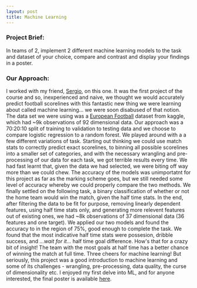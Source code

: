 ```yaml
---
layout: post
title: Machine Learning
---
```


### Project Brief:
In teams of 2, implement 2 different machine learning models to the task and dataset of your choice, compare and contrast and display your findings in a poster. 

### Our Approach:
I worked with my friend, [Sergio](https://github.com/sergiorozada12), on this one. It was the first project of the course and so, inexperienced and naive, we thought we would accurately predict football scorelines with this fantastic new thing we were learning about called machine learning... we were soon disabused of that notion. 
The data set we were using was a [European Football](https://www.kaggle.com/jangot/ligue1-match-statistics/version/2) dataset from kaggle, which had ~9k observations of 92 dimensional data. Our approach was a 70:20:10 split of training to validation to testing data and we choose to compare logistic regression to a random forest. 
We played around with a a few different variations of task. Starting out thinking we could use match stats to correctly predict exact scorelines, to binning all possible scorelines into a smaller set of categories, and with the necessary wrangling and pre-processing of our data for each task, we got terrible results every time. We had fast learnt that, given the data we had selected, we were biting off way more than we could chew. The accuracy of the models was unimportatnt for this project as far as the marking scheme goes, but we still needed some level of accuracy whereby we could properly compare the two methods. We finally settled on the following task, a binary classification of whether or not the home team would win the match, given the half time stats. 
In the end, after filtering the data to be fit for purpose, removing linearly dependent features, using half time stats only, and generating more relevent features out of existing ones, we had ~8k observations of 37 dimensional data (36 features and one target). We applied our two models and found the accuracy to in the region of 75%, good enough to complete the task. 
We found that the most indicative half time stats were possesion, dribble success, and _...wait for it..._ half time goal difference. How's that for a crazy bit of insight! The team with the most goals at half time has a better chance of winning the match at full time. Three cheers for machine learning!
But seriously, this project was a good introduction to machine learning and some of its challenges - wrangling, pre-processing, data quality, the curse of dimensionality etc. I enjoyed my first delve into ML, and for anyone interested, the final poster is available [here](amason13.github.io/pdfs/machinelearningposter.pdf).
